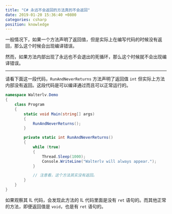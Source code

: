 ```yaml
---
title: "C# 永远不会返回的方法真的不会返回"
date: 2019-01-20 15:36:40 +0800
categories: csharp
position: knowledge
---
```


一般情况下，如果一个方法声明了返回值，但是实际上在编写代码的时候没有返回，那么这个时候会出现编译错误。

然而，如果方法内部出现了永远也不会退出的死循环，那么这个时候就不会出现编译错误。

---

请看下面这一段代码，`RunAndNeverReturns` 方法声明了返回值 `int` 但实际上方法内部没有返回。这段代码是可以编译通过而且可以正常运行的。

```csharp
namespace Walterlv.Demo
{
    class Program
    {
        static void Main(string[] args)
        {
            RunAndNeverReturns();
        }

        private static int RunAndNeverReturns()
        {
            while (true)
            {
                Thread.Sleep(1000);
                Console.WriteLine("Walterlv will always appear.");
            }

            // 注意看，这个方法其实没有返回。
        }
    }
}
```

如果观察其 IL 代码，会发现此方法的 IL 代码里面是没有 `ret` 语句的。而其他正常的方法，即便返回值是 `void`，也是有 `ret` 语句的。
